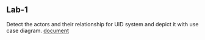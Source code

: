 ## Lab-1 
Detect the actors and their relationship for UID system and depict it with use case diagram.
[document](./LAB-1/document.pdf)